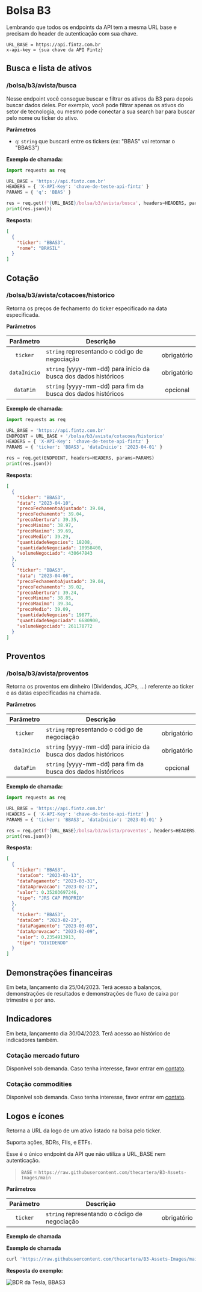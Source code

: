 [contato]: https://fintz.com.br/#/contato

# Bolsa B3

Lembrando que todos os endpoints da API tem a mesma URL base e precisam do header de autenticação com sua chave.
>
```
URL_BASE = https://api.fintz.com.br
x-api-key = {sua chave da API Fintz}
```

## Busca e lista de ativos

### /bolsa/b3/avista/busca

Nesse endpoint você consegue buscar e filtrar os ativos da B3 para depois buscar dados deles.
Por exemplo, você pode filtrar apenas os ativos do setor de tecnologia, ou mesmo pode conectar a sua search bar para buscar pelo nome ou ticker do ativo.

**Parâmetros**

- `q`: `string` que buscará entre os tickers (ex: "BBAS" vai retornar o "BBAS3")

**Exemplo de chamada:**

```py
import requests as req

URL_BASE = 'https://api.fintz.com.br'
HEADERS = { 'X-API-Key': 'chave-de-teste-api-fintz' }
PARAMS = { 'q': 'BBAS' }

res = req.get(f'{URL_BASE}/bolsa/b3/avista/busca', headers=HEADERS, params=PARAMS)
print(res.json())
```

**Resposta:**

```json
[
  {
    "ticker": "BBAS3",
    "nome": "BRASIL"
  }
]
```

## Cotação

### /bolsa/b3/avista/cotacoes/historico

Retorna os preços de fechamento do ticker especificado na data especificada.

**Parâmetros**

| Parâmetro | Descrição | |
| :-: | - | :-: |
| `ticker`     | `string` representando o código de negociação | obrigatório
| `dataInicio` | `string` (yyyy-mm-dd) para inicio da busca dos dados históricos | obrigatório
| `dataFim`    | `string` (yyyy-mm-dd) para fim da busca dos dados históricos | opcional

**Exemplo de chamada:**

```py
import requests as req

URL_BASE = 'https://api.fintz.com.br'
ENDPOINT = URL_BASE + '/bolsa/b3/avista/cotacoes/historico'
HEADERS = { 'X-API-Key': 'chave-de-teste-api-fintz' }
PARAMS = { 'ticker': 'BBAS3', 'dataInicio': '2023-04-01' }

res = req.get(ENDPOINT, headers=HEADERS, params=PARAMS)
print(res.json())
```

**Resposta:**

```json
[
  {
    "ticker": "BBAS3",
    "data": "2023-04-10",
    "precoFechamentoAjustado": 39.04,
    "precoFechamento": 39.04,
    "precoAbertura": 39.35,
    "precoMinimo": 38.97,
    "precoMaximo": 39.69,
    "precoMedio": 39.29,
    "quantidadeNegocios": 18208,
    "quantidadeNegociada": 10958400,
    "volumeNegociado": 430647843
  },
  {
    "ticker": "BBAS3",
    "data": "2023-04-06",
    "precoFechamentoAjustado": 39.04,
    "precoFechamento": 39.02,
    "precoAbertura": 39.24,
    "precoMinimo": 38.85,
    "precoMaximo": 39.34,
    "precoMedio": 39.09,
    "quantidadeNegocios": 19877,
    "quantidadeNegociada": 6680900,
    "volumeNegociado": 261170772
  }
]
```

## Proventos

### /bolsa/b3/avista/proventos

Retorna os proventos em dinheiro (Dividendos, JCPs, ...) referente ao ticker e as datas especificadas na chamada.

**Parâmetros**

| Parâmetro | Descrição | |
| :-: | - | :-: |
| `ticker`     | `string` representando o código de negociação | obrigatório
| `dataInicio` | `string` (yyyy-mm-dd) para inicio da busca dos dados históricos | obrigatório
| `dataFim`    | `string` (yyyy-mm-dd) para fim da busca dos dados históricos | opcional

**Exemplo de chamada:**

```py
import requests as req

URL_BASE = 'https://api.fintz.com.br'
HEADERS = { 'X-API-Key': 'chave-de-teste-api-fintz' }
PARAMS = { 'ticker': 'BBAS3', 'dataInicio': '2023-01-01' }

res = req.get(f'{URL_BASE}/bolsa/b3/avista/proventos', headers=HEADERS, params=PARAMS)
print(res.json())
```

**Resposta:**

```json
[
  {
    "ticker": "BBAS3",
    "dataCom": "2023-03-13",
    "dataPagamento": "2023-03-31",
    "dataAprovacao": "2023-02-17",
    "valor": 0.35203697246,
    "tipo": "JRS CAP PROPRIO"
  },
  {
    "ticker": "BBAS3",
    "dataCom": "2023-02-23",
    "dataPagamento": "2023-03-03",
    "dataAprovacao": "2023-02-09",
    "valor": 0.2354913913,
    "tipo": "DIVIDENDO"
  }
]
```

## Demonstrações financeiras

Em beta, lançamento dia 25/04/2023.
Terá acesso a balanços, demonstrações de resultados e demonstrações de fluxo de caixa por trimestre e por ano.

## Indicadores

Em beta, lançamento dia 30/04/2023.
Terá acesso ao histórico de indicadores também.

### Cotação mercado futuro

Disponível sob demanda. Caso tenha interesse, favor entrar em [contato][contato].

### Cotação commodities

Disponível sob demanda. Caso tenha interesse, favor entrar em [contato][contato].

## Logos e ícones

Retorna a URL da logo de um ativo listado na bolsa pelo ticker.

Suporta ações, BDRs, FIIs, e ETFs.

Esse é o único endpoint da API que não utiliza a URL_BASE nem autenticação.
> `BASE` = `https://raw.githubusercontent.com/thecartera/B3-Assets-Images/main`

**Parâmetros**

| Parâmetro | Descrição | |
| :-: | - | :-: |
| `ticker`     | `string` representando o código de negociação | obrigatório

**Exemplo de chamada**

**Exemplo de chamada**

```bash
curl 'https://raw.githubusercontent.com/thecartera/B3-Assets-Images/main/imgs/BBAS3.png'
```

**Resposta do exemplo:**

![BDR da Tesla, BBAS3](https://raw.githubusercontent.com/thecartera/B3-Assets-Images/main/imgs/BBAS3.png)
